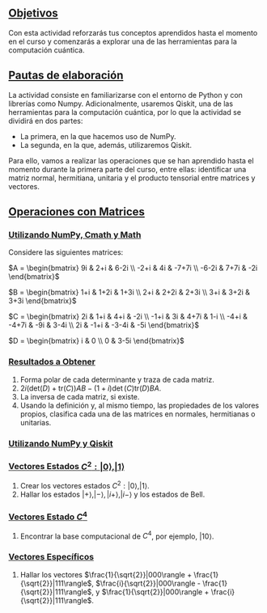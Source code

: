## <a id='toc1_1_'></a>[Objetivos](#toc0_)

Con esta actividad reforzarás tus conceptos aprendidos hasta el momento en el curso y comenzarás a explorar una de las herramientas para la computación cuántica.

## <a id='toc1_2_'></a>[Pautas de elaboración](#toc0_)

La actividad consiste en familiarizarse con el entorno de Python y con librerías como Numpy. Adicionalmente, usaremos Qiskit, una de las herramientas para la computación cuántica, por lo que la actividad se dividirá en dos partes:

- La primera, en la que hacemos uso de NumPy.
- La segunda, en la que, además, utilizaremos Qiskit.

Para ello, vamos a realizar las operaciones que se han aprendido hasta el momento durante la primera parte del curso, entre ellas: identificar una matriz normal, hermitiana, unitaria y el producto tensorial entre matrices y vectores.

## <a id='toc1_3_'></a>[Operaciones con Matrices](#toc0_)

### <a id='toc1_3_1_'></a>[Utilizando NumPy, Cmath y Math](#toc0_)

Considere las siguientes matrices:

$A = \begin{bmatrix} 9i & 2+i & 6-2i \\ -2+i & 4i & -7+7i \\ -6-2i & 7+7i & -2i \end{bmatrix}$

$B = \begin{bmatrix} 1+i & 1+2i & 1+3i \\ 2+i & 2+2i & 2+3i \\ 3+i & 3+2i & 3+3i \end{bmatrix}$

$C = \begin{bmatrix} 2i & 1+i & 4+i & -2i 
                 \\ -1+i & 3i & 4+7i & 1-i 
                 \\ -4+i & -4+7i & -9i & 3-4i 
                 \\ 2i & -1+i & -3-4i & -5i \end{bmatrix}$

$D = \begin{bmatrix} i & 0 \\ 0 & 3-5i \end{bmatrix}$

### <a id='toc1_3_2_'></a>[Resultados a Obtener](#toc0_)

1. Forma polar de cada determinante y traza de cada matriz.
2. $2i(\text{det}(D) + \text{tr}(C))AB - (1+i)\det(C)\text{tr}(D)BA$.
3. La inversa de cada matriz, si existe.
4. Usando la definición y, al mismo tiempo, las propiedades de los valores propios, clasifica cada una de las matrices en normales, hermitianas o unitarias.

### <a id='toc1_3_3_'></a>[Utilizando NumPy y Qiskit](#toc0_)

### <a id='toc1_3_4_'></a>[Vectores Estados $C^2: |0\rangle, |1\rangle$](#toc0_)

1. Crear los vectores estados $C^2: |0\rangle, |1\rangle$.
2. Hallar los estados $|+\rangle, |-\rangle, |i+\rangle, |i-\rangle$ y los estados de Bell.

### <a id='toc1_3_5_'></a>[Vectores Estado $C^4$](#toc0_)

1. Encontrar la base computacional de $C^4$, por ejemplo, $|10\rangle$.

### <a id='toc1_3_6_'></a>[Vectores Específicos](#toc0_)

1. Hallar los vectores $\frac{1}{\sqrt{2}}|000\rangle + \frac{1}{\sqrt{2}}|111\rangle$, $\frac{i}{\sqrt{2}}|000\rangle - \frac{1}{\sqrt{2}}|111\rangle$, y $\frac{1}{\sqrt{2}}|000\rangle + \frac{i}{\sqrt{2}}|111\rangle$.

